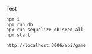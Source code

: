 Test

```
npm i 
npm run db
npx run sequelize db:seed:all
npm start
```

```
http://localhost:3006/api/game
```